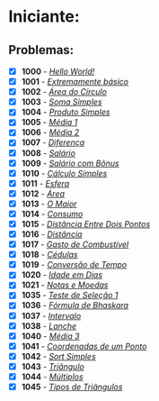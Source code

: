 <h1>Iniciante:</h1>

<h2>Problemas:</h2>

- [x] **1000** - [*Hello World!*](https://github.com/Dendzy/beecrowd-resolution/blob/main/Iniciante/Problemas%20Markdown/Beecrowd_1000.md)
- [x] **1001** - [*Extremamente básico*](https://github.com/Dendzy/beecrowd-resolution/blob/main/Iniciante/Problemas%20Markdown/Beecrowd_1001.md)
- [x] **1002** - [*Área do Círculo*](https://github.com/Dendzy/beecrowd-resolution/blob/main/Iniciante/Problemas%20Markdown/Beecrowd_1002.md)
- [x] **1003** - [*Soma Simples*](https://github.com/Dendzy/beecrowd-resolution/blob/main/Iniciante/Problemas%20Markdown/Beecrowd_1003.md)
- [x] **1004** - [*Produto Simples*](https://github.com/Dendzy/beecrowd-resolution/blob/main/Iniciante/Problemas%20Markdown/Beecrowd_1004.md)
- [x] **1005** - [*Média 1*](https://github.com/Dendzy/beecrowd-resolution/blob/main/Iniciante/Problemas%20Markdown/Beecrowd_1005.md)
- [x] **1006** - [*Média 2*](https://github.com/Dendzy/beecrowd-resolution/blob/main/Iniciante/Problemas%20Markdown/Beecrowd_1006.md)
- [x] **1007** - [*Diferença*](https://github.com/Dendzy/beecrowd-resolution/blob/main/Iniciante/Problemas%20Markdown/Beecrowd_1007.md)
- [x] **1008** - [*Salário*](https://github.com/Dendzy/beecrowd-resolution/blob/main/Iniciante/Problemas%20Markdown/Beecrowd_1008.md)
- [x] **1009** - [*Salário com Bônus*](https://github.com/Dendzy/beecrowd-resolution/blob/main/Iniciante/Problemas%20Markdown/Beecrowd_1009.md)
- [x] **1010** - [*Cálculo Simples*](https://github.com/Dendzy/beecrowd-resolution/blob/main/Iniciante/Problemas%20Markdown/Beecrowd_1010.md)
- [x] **1011** - [*Esfera*](https://github.com/Dendzy/beecrowd-resolution/blob/main/Iniciante/Problemas%20Markdown/Beecrowd_1011.md)
- [x] **1012** - [*Área*](https://github.com/Dendzy/beecrowd-resolution/blob/main/Iniciante/Problemas%20Markdown/Beecrowd_1012.md)
- [x] **1013** - [*O Maior*]()
- [x] **1014** - [*Consumo*]()
- [x] **1015** - [*Distância Entre Dois Pontos*]()
- [x] **1016** - [*Distância*]()
- [x] **1017** - [*Gasto de Combustível*]()
- [x] **1018** - [*Cédulas*]()
- [x] **1019** - [*Conversão de Tempo*]()
- [x] **1020** - [*Idade em Dias*]()
- [x] **1021** - [*Notas e Moedas*]()
- [x] **1035** - [*Teste de Seleção 1*]()
- [x] **1036** - [*Fórmula de Bhaskara*]()
- [x] **1037** - [*Intervalo*]()
- [x] **1038** - [*Lanche*]()
- [x] **1040** - [*Média 3*]()
- [x] **1041** - [*Coordenadas de um Ponto*]()
- [x] **1042** - [*Sort Simples*]()
- [x] **1043** - [*Triângulo*]()
- [x] **1044** - [*Múltiplos*]()
- [x] **1045** - [*Tipos de Triângulos*]()
